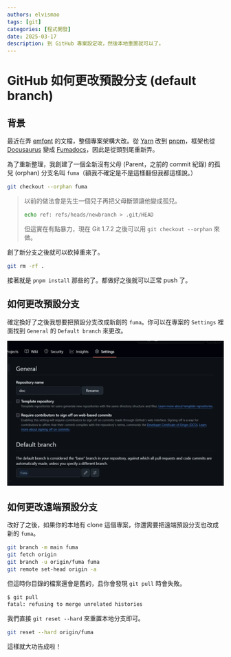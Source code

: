 ```yaml
---
authors: elvismao
tags: [git]
categories: [程式開發]
date: 2025-03-17
description: 到 GitHub 專案設定改，然後本地重置就可以了。
---
```


# GitHub 如何更改預設分支 (default branch)

## 背景

最近在弄 [emfont](https://font.emtech.cc) 的文檔，整個專案架構大改。從 [Yarn](https://yarnpkg.com/) 改到 [pnpm](https://pnpm.io/zh-TW/)，框架也從 [Docusaurus](https://docusaurus.io/) 變成 [Fumadocs](https://fumadocs.vercel.app/)，因此是從頭到尾重新弄。

為了重新整理，我創建了一個全新沒有父母 (Parent，之前的 commit 紀錄) 的孤兒 (orphan) 分支名叫 `fuma`（額我不確定是不是這樣翻但我都這樣說。）

```bash
git checkout --orphan fuma
```

> 以前的做法會是先生一個兒子再把父母斷頭讓他變成孤兒。
> ```bash
> echo ref: refs/heads/newbranch > .git/HEAD
> ```
> 但這實在有點暴力，現在 Git 1.7.2 之後可以用 `git checkout --orphan` 來做。

創了新分支之後就可以砍掉重來了。

```bash
git rm -rf .
```

接著就是 `pnpm install` 那些的了。都做好之後就可以正常 push 了。

## 如何更改預設分支

確定換好了之後我想要把預設分支改成新創的 `fuma`。你可以在專案的 `Settings` 裡面找到 `General` 的 `Default branch` 來更改。

![config.webp](./config.webp)

## 如何更改遠端預設分支

改好了之後，如果你的本地有 clone 這個專案，你還需要把遠端預設分支也改成新的 `fuma`。

```bash
git branch -m main fuma
git fetch origin
git branch -u origin/fuma fuma
git remote set-head origin -a
```

但這時你目錄的檔案還會是舊的，且你會發現 `git pull` 時會失敗。

```bash
$ git pull
fatal: refusing to merge unrelated histories
```

我們直接 `git reset --hard` 來重置本地分支即可。

```bash
git reset --hard origin/fuma
```

這樣就大功告成啦！
